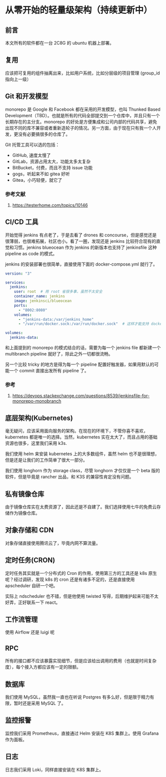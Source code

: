 # 从零开始的轻量级架构（持续更新中）

## 前言

本文所有的软件都在一台 2C8G 的 ubuntu 机器上部署。

## 复用

应该把可复用的组件抽离出来，比如用户系统，比如分层级的项目管理 (group_id 指向上一级）

## Git 和开发模型

monorepo 是 Google 和 Facebook 都在采用的开发模型，也叫 Thunked Based Development（TBD）。也就是所有的代码全部提交到一个仓库中，并且只有一个长期存在的主分支。monorepo 的好处是方便集成和公司内部的代码共享，避免出现不同的库不兼容或者重新造轮子的情况。另一方面，由于现在只有我一个人开发，更没有必要搞很多的仓库了。

Git 托管工具可以选的包括：

- GitHub, 速度太慢了
- GitLab，资源占用太大，功能太多太复杂
- BitBucket，付费，而且不支持 issue 功能
- gogs，听起来不如 gitea 好听
- Gitea，小巧轻便，就它了

### 参考文献

1. https://testerhome.com/topics/10146

## CI/CD 工具

开始觉得 jenkins 有点老了，于是去看了 drones 和 concourse，但是感觉还是很薄弱，也很难拓展，社区也小。看了一圈，发现还是 jenkins 比较符合现有的直觉和习惯。jenkins blueocean 作为 jenkins 的新版本也支持了 jenkinsfile 这种 pipeline as code 的模式。

jenkins 的安装部署也很简单，直接使用下面的 docker-compose.yml 就行了。

```yaml
version: "3"

services:
  jenkins:
    user: root  # 用 root 省很多事，虽然不太安全
    container_name: jenkins
    image: jenkinsci/blueocean
    ports:
      - "8002:8080"
    volumes:
      - "jenkins-data:/var/jenkins_home"
      - "/var/run/docker.sock:/var/run/docker.sock"  # 这样才能支持 docker in docker

volumes:
  jenkins-data:
```

和上面提到的 monorepo 的模式结合的话，需要为每一个 jenkins file 都新建一个 multibranch pipeline 就好了，除此之外一切都很流畅。

另一个比较 tricky 的地方是得为每一个 pipeline 配置好触发器，如果用默认的可能一个 commit 直接出发所有 pipeline 了。

### 参考

1. https://devops.stackexchange.com/questions/8539/jenkinsfile-for-monorepo-monobranch

## 底层架构(Kubernetes)

毫无疑问，应该采用面向服务的架构。在现在的环境下，不管你喜不喜欢，kubernetes 都是唯一的选择。当然，kubernetes 实在太大了，而且占用的基础资源也很多，这里我们采用 k3s.

我们使用 helm 来安装 kubernetes 上的大多数组件，虽然 helm 也不是很理想，但是还是让我们的工作简单了很大一部分。 

我们使用 longhorn 作为 storage class，尽管 longhorn 才仅仅是一个 beta 版的软件，但是毕竟是 rancher 出品，和 K3S 的兼容性肯定没有问题。

## 私有镜像仓库

由于镜像仓库实在太费资源了，因此还是不自建了。我们选择使用七牛的免费云存储作为镜像仓库。

## 对象存储和 CDN

对象存储直接使用腾讯云了，毕竟内网不算流量。

## 定时任务(CRON)

定时任务其实就是一个分布式的 Cron 的作用，使用第三方的工具还是 k8s 原生呢？经过调研，发现 k8s 的 cron 还是有诸多不足的，还是直接使用 apscheduler 自研一个吧。 

实际上 ndscheduler 也不错，但是他使用 twisted 写得，后期维护起来可能不太好弄，正好联系一下 react。

## 工作流管理

使用 Airflow 还是 luigi 呢

## RPC

所有的接口都不应该暴露实现细节，但是应该给出调用的费用（也就是时间复杂度），每个接入方都应该有一定的限额。

## 数据库

我们使用 MySQL，虽然我一直也在听说 Postgres 有多么好，但是限于精力有限，暂时还是采用 MySQL 了。

## 监控报警

监控我们采用 Prometheus，直接通过 Helm 安装在 K8S 集群上。使用 Grafana 作为面板。

## 日志

日志我们采用 Loki，同样直接安装在 K8S 集群上。